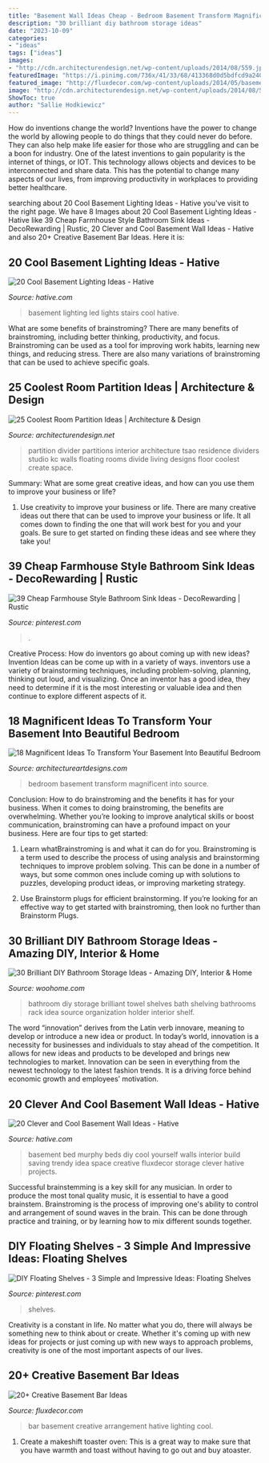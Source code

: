 ```yaml
---
title: "Basement Wall Ideas Cheap - Bedroom Basement Transform Magnificent Into Source"
description: "30 brilliant diy bathroom storage ideas"
date: "2023-10-09"
categories:
- "ideas"
tags: ["ideas"]
images:
- "http://cdn.architecturendesign.net/wp-content/uploads/2014/08/559.jpg"
featuredImage: "https://i.pinimg.com/736x/41/33/68/413368d0d5bdfcd9a240e8702454bea7.jpg"
featured_image: "http://fluxdecor.com/wp-content/uploads/2014/05/basement-bar-ideas/13-wall-arrangement.jpg"
image: "http://cdn.architecturendesign.net/wp-content/uploads/2014/08/559.jpg"
ShowToc: true
author: "Sallie Hodkiewicz"
---
```



How do inventions change the world?
Inventions have the power to change the world by allowing people to do things that they could never do before. They can also help make life easier for those who are struggling and can be a boon for industry. One of the latest inventions to gain popularity is the internet of things, or IOT. This technology allows objects and devices to be interconnected and share data. This has the potential to change many aspects of our lives, from improving productivity in workplaces to providing better healthcare.

	

		
searching about 20 Cool Basement Lighting Ideas - Hative you've visit to the right page. We have 8 Images about 20 Cool Basement Lighting Ideas - Hative like 39 Cheap Farmhouse Style Bathroom Sink Ideas - DecoRewarding | Rustic, 20 Clever and Cool Basement Wall Ideas - Hative and also 20+ Creative Basement Bar Ideas. Here it is:
		
    
## 20 Cool Basement Lighting Ideas - Hative

<img loading=lazy src="http://hative.com/wp-content/uploads/2014/05/basement-lighting-ideas/11-white-stairs-with-led-lights.jpg" onerror="this.onerror=null;this.src='https://tse1.mm.bing.net/th?id=OIP.jrxayhIWFzstk870tf1PPQHaJ4&amp;pid=15.1';" alt="20 Cool Basement Lighting Ideas - Hative">

_Source: hative.com_

>basement lighting led lights stairs cool hative. 

	

What are some benefits of brainstroming?
There are many benefits of brainstroming, including better thinking, productivity, and focus. Brainstroming can be used as a tool for improving work habits, learning new things, and reducing stress. There are also many variations of brainstroming that can be used to achieve specific goals.

    
## 25 Coolest Room Partition Ideas | Architecture &amp; Design

<img loading=lazy src="http://cdn.architecturendesign.net/wp-content/uploads/2014/08/559.jpg" onerror="this.onerror=null;this.src='https://tse2.mm.bing.net/th?id=OIP.ezvH4qoRj1glBCBnrbwgYgHaLH&amp;pid=15.1';" alt="25 Coolest Room Partition Ideas | Architecture &amp; Design">

_Source: architecturendesign.net_

>partition divider partitions interior architecture tsao residence dividers studio kc walls floating rooms divide living designs floor coolest create space. 

	

Summary: What are some great creative ideas, and how can you use them to improve your business or life?
1. Use creativity to improve your business or life.
There are many creative ideas out there that can be used to improve your business or life. It all comes down to finding the one that will work best for you and your goals. Be sure to get started on finding these ideas and see where they take you!

    
## 39 Cheap Farmhouse Style Bathroom Sink Ideas - DecoRewarding | Rustic

<img loading=lazy src="https://i.pinimg.com/736x/41/33/68/413368d0d5bdfcd9a240e8702454bea7.jpg" onerror="this.onerror=null;this.src='https://tse3.mm.bing.net/th?id=OIP.J1HwSpuAOmqi-1hCl3cTVgHaLH&amp;pid=15.1';" alt="39 Cheap Farmhouse Style Bathroom Sink Ideas - DecoRewarding | Rustic">

_Source: pinterest.com_

>. 

	

Creative Process: How do inventors go about coming up with new ideas?
Invention Ideas can be come up with in a variety of ways. inventors use a variety of brainstorming techniques, including problem-solving, planning, thinking out loud, and visualizing. Once an inventor has a good idea, they need to determine if it is the most interesting or valuable idea and then continue to explore different aspects of it.

    
## 18 Magnificent Ideas To Transform Your Basement Into Beautiful Bedroom

<img loading=lazy src="https://www.architectureartdesigns.com/wp-content/uploads/2016/01/13-41-630x419.jpg" onerror="this.onerror=null;this.src='https://tse2.mm.bing.net/th?id=OIP.Lm8705BQGEnVPCz9GvdE8gHaE7&amp;pid=15.1';" alt="18 Magnificent Ideas To Transform Your Basement Into Beautiful Bedroom">

_Source: architectureartdesigns.com_

>bedroom basement transform magnificent into source. 

	

Conclusion: How to do brainstroming and the benefits it has for your business.
When it comes to doing brainstroming, the benefits are overwhelming. Whether you’re looking to improve analytical skills or boost communication, brainstroming can have a profound impact on your business. Here are four tips to get started:
1. Learn whatBrainstroming is and what it can do for you. Brainstroming is a term used to describe the process of using analysis and brainstorming techniques to improve problem solving. This can be done in a number of ways, but some common ones include coming up with solutions to puzzles, developing product ideas, or improving marketing strategy.

2. Use Brainstorm plugs for efficient brainstorming. If you’re looking for an effective way to get started with brainstroming, then look no further than Brainstorm Plugs.

    
## 30 Brilliant DIY Bathroom Storage Ideas - Amazing DIY, Interior &amp; Home

<img loading=lazy src="http://www.woohome.com/wp-content/uploads/2013/11/diy-bathroom-storage-ideas-7.jpg" onerror="this.onerror=null;this.src='https://tse1.mm.bing.net/th?id=OIP.SWMV8u34vxFvanTNIgEJhQHaNK&amp;pid=15.1';" alt="30 Brilliant DIY Bathroom Storage Ideas - Amazing DIY, Interior &amp; Home">

_Source: woohome.com_

>bathroom diy storage brilliant towel shelves bath shelving bathrooms rack idea source organization holder interior shelf. 

	

The word “innovation” derives from the Latin verb innovare, meaning to develop or introduce a new idea or product. In today’s world, innovation is a necessity for businesses and individuals to stay ahead of the competition. It allows for new ideas and products to be developed and brings new technologies to market. Innovation can be seen in everything from the newest technology to the latest fashion trends. It is a driving force behind economic growth and employees’ motivation.

    
## 20 Clever And Cool Basement Wall Ideas - Hative

<img loading=lazy src="https://hative.com/wp-content/uploads/2014/05/basement-wall-ideas/18-creative-wall-idea.jpg" onerror="this.onerror=null;this.src='https://tse3.mm.bing.net/th?id=OIP._GiJSWBUK9Qs7CE_OrB2hQHaLH&amp;pid=15.1';" alt="20 Clever and Cool Basement Wall Ideas - Hative">

_Source: hative.com_

>basement bed murphy beds diy cool yourself walls interior build saving trendy idea space creative fluxdecor storage clever hative projects. 

	

Successful brainstemming is a key skill for any musician. In order to produce the most tonal quality music, it is essential to have a good brainstem. Brainstroming is the process of improving one's ability to control and arrangement of sound waves in the brain. This can be done through practice and training, or by learning how to mix different sounds together.

    
## DIY Floating Shelves - 3 Simple And Impressive Ideas: Floating Shelves

<img loading=lazy src="https://i.pinimg.com/736x/63/6b/37/636b37341856bd696190245ee208cd13.jpg" onerror="this.onerror=null;this.src='https://tse2.mm.bing.net/th?id=OIP.VwQCdJYTs77GQCqXF4F8QAHaLH&amp;pid=15.1';" alt="DIY Floating Shelves - 3 Simple and Impressive Ideas: Floating Shelves">

_Source: pinterest.com_

>shelves. 

	

Creativity is a constant in life. No matter what you do, there will always be something new to think about or create. Whether it's coming up with new ideas for projects or just coming up with new ways to approach problems, creativity is one of the most important aspects of our lives.

    
## 20+ Creative Basement Bar Ideas

<img loading=lazy src="http://fluxdecor.com/wp-content/uploads/2014/05/basement-bar-ideas/13-wall-arrangement.jpg" onerror="this.onerror=null;this.src='https://tse2.mm.bing.net/th?id=OIP.cFNCNa6iVc-TO7xSlDm1QQHaJ3&amp;pid=15.1';" alt="20+ Creative Basement Bar Ideas">

_Source: fluxdecor.com_

>bar basement creative arrangement hative lighting cool. 

	

1. Create a makeshift toaster oven: This is a great way to make sure that you have warmth and toast without having to go out and buy atoaster.

